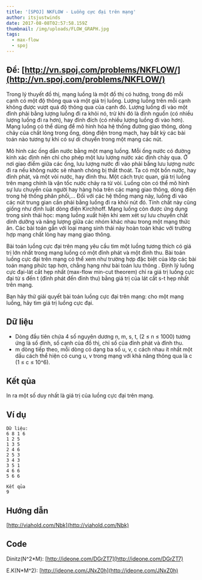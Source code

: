 ```yaml
---
title: '[SPOJ] NKFLOW - Luồng cực đại trên mạng'
author: itsjustwinds
date: 2017-08-08T02:57:58.159Z
thumbnail: /img/uploads/FLOW_GRAPH.jpg
tags:
  - max-flow
  - spoj
---
```

## Đề: [http://vn.spoj.com/problems/NKFLOW/](http://vn.spoj.com/problems/NKFLOW/)

Trong lý thuyết đồ thị, mạng luồng là một đồ thị có hướng, trong đó mỗi cạnh có một độ thông qua và một giá trị luồng. Lượng luồng trên mỗi cạnh không được vượt quá độ thông qua của cạnh đó. Lượng luồng đi vào một đỉnh phải bằng lượng luồng đi ra khỏi nó, trừ khi đó là đỉnh nguồn \(có nhiều lượng luồng đi ra hơn\), hay đỉnh đích \(có nhiều lượng luồng đi vào hơn\). Mạng luồng có thể dùng để mô hình hóa hệ thống đường giao thông, dòng chảy của chất lỏng trong ống, dòng điện trong mạch, hay bất kỳ các bài toán nào tương tự khi có sự di chuyển trong một mạng các nút.

Mô hình các ống dẫn nước bằng một mạng luồng. Mỗi ống nước có đường kính xác định nên chỉ cho phép một lưu lượng nước xác định chảy qua. Ở nơi giao điểm giữa các ống, lưu lượng nước đi vào phải bằng lưu lượng nước đi ra nếu không nước sẽ nhanh chóng bị thất thoát. Ta có một bồn nước, hay đỉnh phát, và một vòi nước, hay đỉnh thu. Một cách trực quan, giá trị luồng trên mạng chính là vận tốc nước chảy ra từ vòi. Luồng còn có thể mô hình sự lưu chuyển của người hay hàng hóa trên các mạng giao thông, dòng điện trong hệ thống phân phối,... Đối với các hệ thống mạng này, luồng đi vào các nút trung gian cần phải bằng luồng đi ra khỏi nút đó. Tính chất này cũng giống như định luật dòng điện Kirchhoff. Mạng luồng còn được ứng dụng trong sinh thái học: mạng luồng xuất hiện khi xem xét sự lưu chuyển chất dinh dưỡng và năng lượng giữa các nhóm khác nhau trong một mạng thức ăn. Các bài toán gắn với loại mạng sinh thái này hoàn toán khác với trường hợp mạng chất lỏng hay mạng giao thông.

Bài toán luồng cực đại trên mạng yêu cầu tìm một luồng tương thích có giá trị lớn nhất trong mạng luồng có một đỉnh phát và một đỉnh thu. Bài toán luồng cực đại trên mạng có thể xem như trường hợp đặc biệt của lớp các bài toán mạng phức tạp hơn, chẳng hạng như bài toán lưu thông . Định lý luồng cực đại-lát cắt hẹp nhất \(max-flow min-cut theorem\) chỉ ra giá trị luồng cực đại từ s đến t \(đỉnh phát đến đỉnh thu\) bằng giá trị của lát cắt s-t hẹp nhất trên mạng.

Bạn hãy thử giải quyết bài toán luồng cực đại trên mạng: cho một mạng luồng, hãy tìm giá trị luồng cực đại.

## Dữ liệu

* Dòng đầu tiên chứa 4 số nguyên dương n, m, s, t, \(2 ≤ n ≤ 1000\) tương ứng là số đỉnh, số cạnh của đồ thị, chỉ số của đỉnh phát và đỉnh thu.
* m dòng tiếp theo, mỗi dòng có dạng ba số u, v, c cách nhau ít nhất một dấu cách thể hiện có cung u, v trong mạng với khả năng thông qua là c \(1 ≤ c ≤ 10^6\).

## Kết qủa

In ra một số duy nhất là giá trị của luồng cực đại trên mạng.

## Ví dụ

```
Dữ liệu:
6 8 1 6
1 2 5
1 3 5
2 4 6
2 5 3
3 4 3
3 5 1
4 6 6
5 6 6

Kết qủa
9
```

## Hướng dẫn

[http://viahold.com/Nbk](http://viahold.com/Nbk)

## Code

Dinitz(N^2*M): [http://ideone.com/DGrZT7](http://ideone.com/DGrZT7)

E.K(N*M^2): [http://ideone.com/JNxZ0h](http://ideone.com/JNxZ0h)

